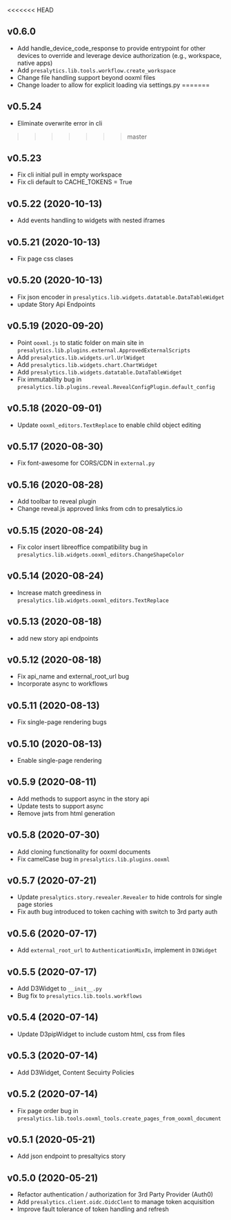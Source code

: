 <<<<<<< HEAD
## v0.6.0

* Add handle_device_code_response to provide entrypoint for other devices to override and leverage device authorization (e.g., workspace, native apps)
* Add `presalytics.lib.tools.workflow.create_workspace`
* Change file handling support beyond ooxml files
* Change loader to allow for explicit loading via settings.py 
=======
## v0.5.24

* Eliminate overwrite error in cli
>>>>>>> master

## v0.5.23

* Fix cli initial pull in empty workspace
* Fix cli default to CACHE_TOKENS = True

## v0.5.22 (2020-10-13)

* Add events handling to widgets with nested iframes

## v0.5.21 (2020-10-13)

* Fix page css clases

## v0.5.20 (2020-10-13)

* Fix json encoder in `presalytics.lib.widgets.datatable.DataTableWidget`
* update Story Api Endpoints

## v0.5.19 (2020-09-20)

* Point `ooxml.js` to static folder on main site in `presalytics.lib.plugins.external.ApprovedExternalScripts`
* Add `presalytics.lib.widgets.url.UrlWidget`
* Add `presalytics.lib.widgets.chart.ChartWidget`
* Add `presalytics.lib.widgets.datatable.DataTableWidget`
* Fix immutability bug in `presalytics.lib.plugins.reveal.RevealConfigPlugin.default_config`

## v0.5.18 (2020-09-01)

* Update `ooxml_editors.TextReplace` to enable child object editing

## v0.5.17 (2020-08-30)

* Fix font-awesome for CORS/CDN in `external.py`

## v0.5.16 (2020-08-28)

* Add toolbar to reveal plugin
* Change reveal.js approved links from cdn to presalytics.io

## v0.5.15 (2020-08-24)

* Fix color insert libreoffice compatibility bug in `presalytics.lib.widgets.ooxml_editors.ChangeShapeColor` 

## v0.5.14 (2020-08-24)

* Increase match greediness in `presalytics.lib.widgets.ooxml_editors.TextReplace`

## v0.5.13 (2020-08-18)

* add new story api endpoints

## v0.5.12 (2020-08-18)

* Fix api_name and external_root_url bug
* Incorporate async to workflows


## v0.5.11 (2020-08-13)

* Fix single-page rendering bugs

## v0.5.10 (2020-08-13)

* Enable single-page rendering

## v0.5.9 (2020-08-11)

* Add methods to support async in the story api
* Update tests to support async
* Remove jwts from html generation

## v0.5.8 (2020-07-30)

* Add cloning functionality for ooxml documents
* Fix camelCase bug in `presalytics.lib.plugins.ooxml`

## v0.5.7 (2020-07-21)

* Update `presalytics.story.revealer.Revealer` to hide controls for single page stories
* Fix auth bug introduced to token caching with switch to 3rd party auth

## v0.5.6 (2020-07-17)

* Add `external_root_url` to `AuthenticationMixIn`, implement in `D3Widget`

## v0.5.5 (2020-07-17)

* Add D3Widget to `__init__.py`
* Bug fix to `presalytics.lib.tools.workflows`

## v0.5.4 (2020-07-14)

* Update D3pipWidget to include custom html, css from files

## v0.5.3 (2020-07-14)

* Add D3Widget, Content Secuirty Policies 

## v0.5.2 (2020-07-14)

* Fix page order bug in `presalytics.lib.tools.ooxml_tools.create_pages_from_ooxml_document`

## v0.5.1 (2020-05-21)

* Add json endpoint to presaltyics story 

## v0.5.0 (2020-05-21)

* Refactor authentication / authorization for 3rd Party Provider (Auth0)
* Add `presalytics.client.oidc.OidcClent` to manage token acquisition
* Improve fault tolerance of token handling and refresh